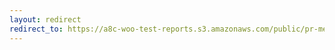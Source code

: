 ```yaml
---
layout: redirect
redirect_to: https://a8c-woo-test-reports.s3.amazonaws.com/public/pr-merge/44014/api/index.html
---
```

